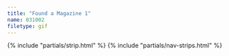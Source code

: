 ```yaml
---
title: "Found a Magazine 1"
name: 031002
filetype: gif
---
```


{% include "partials/strip.html" %}
{% include "partials/nav-strips.html" %}